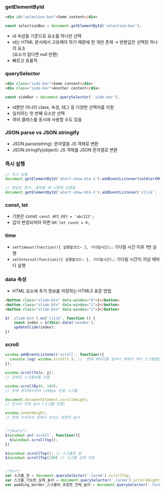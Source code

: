 ### getElementById
```html
<div id="selection-box">Some content</div>
```
```js
const selectionBox = document.getElementById('selection-box');
```
* id 속성을 기준으로 요소를 하나만 선택
* id는 HTML 문서에서 고유해야 하기 때문에 한 개만 존재 → 반환값은 선택된 하나의 요소  
  (요소가 없다면 null 반환)
* 빠르고 효율적

### querySelector
```html
<div class="side-bar">Some content</div>
<div class="side-bar">Another content</div>
```
```js
const sideBar = document.querySelector('.side-bar');
```
* id뿐만 아니라 class, 속성, 태그 등 다양한 선택자를 지원
* 일치하는 첫 번째 요소만 선택
* 여러 클래스를 동시에 사용할 수도 있음

### JSON.parse vs JSON.stringify
* JSON.parse(string): 문자열을 JS 객체로 변환
* JSON.stringify(object): JS 객체를 JSON 문자열로 변환

### 즉시 실행
```js
// 즉시 실행
document.getElementById('alert-show-btn-1').addEventListener(setAlertMessage('아이디'));

// 화살표 함수: 클릭할 때 나중에 실행됨
document.getElementById('alert-show-btn-1').addEventListener('click', () => setAlertMessage('아이디'));

```

### const, let
* 기본은 const: `const API_KEY = 'abc123';`
* 값이 변경되어야 하면 let: `let count = 0;`

### time
* `setTimeout(function(){ 실행할코드~ }, 기다릴시간);`: 기다릴 시간 이후 1번 실행
* `setInterval(function(){ 실행할코드~ }, 기다릴시간);`: 기다릴 시간이 지날 때마다 실행

### data 속성
* HTML 요소에 추가 정보를 저장하는 HTML5 표준 방법
```html
<button class="slide-btn" data-windex="0">1</button>
<button class="slide-btn" data-windex="1">2</button>
<button class="slide-btn" data-windex="2">3</button>

```
```js
$('.slide-btn').on('click', function () {
    const index = $(this).data('windex');
    updateSlide(index);
})
```

### scroll
```js
window.addEventListener('scroll', function(){
  console.log( window.scrollY ); //  현재 페이지를 얼마나 위에서 부터 스크롤했는지 px 단위로 알려줌
});

window.scrollTo(x, y);
// 강제로 스크롤바를 이동

window.scrollBy(0, 100);
// 현재 위치에서부터 +100px 만큼 스크롤

document.documentElement.scrollHeight;
// 문서의 전체 높이 (스크롤 포함)

window.innerHeight;
// 현재 브라우저 창에서 보이는 화면의 높이


/*jQuery*/
$(window).on('scroll', function(){
  $(window).scrollTop();
})

$(window).scrollTop(); // 스크롤한 양
$(window).scrollTop(100) // 스크롤 강제 이동


/*div*/
var 스크롤_양 = document.querySelector('.lorem').scrollTop;
var 스크롤_가능한_실제_높이 = document.querySelector('.lorem').scrollHeight;
var padding_border_스크롤바_포함한_전체_높이 = document.querySelector('.lorem').offsetHeight;

```